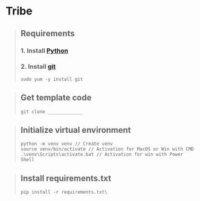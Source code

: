# **Tribe**
> ## Requirements
> ### 1. Install [Python](https://www.python.org/downloads/)
> ### 2. Install [git](https://git-scm.com/downloads)
> ```sudo yum -y install git```

> ## Get template code
> ```git clone _____________```

> ## Initialize virtual environment
> ```
> python -m venv venv // Create venv
> source venv/bin/activate // Activation for MacOS or Win with CMD
> .\venv\Scripts\activate.bat // Activation for win with Power Shell
> ```

> ## Install requirements.txt
> ```
> pip install -r requirements.txt\
> ```
